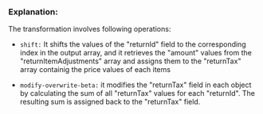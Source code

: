 ### Explanation: 

The transformation involves following operations:

* `shift:` It shifts the values of the "returnId" field to the corresponding index in the output array, and it retrieves the "amount" values from the "returnItemAdjustments" array and assigns them to the "returnTax" array containig the price values of each items

* `modify-overwrite-beta:` it modifies the "returnTax" field in each object by calculating the sum of all "returnTax" values for each "returnId". The resulting sum is assigned back to the "returnTax" field.